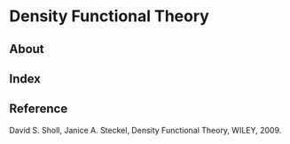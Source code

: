# Density Functional Theory

## About

## Index

## Reference

David S. Sholl, Janice A. Steckel, Density Functional Theory, WILEY, 2009.
